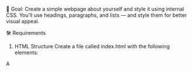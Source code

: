 🧩 Goal:
Create a simple webpage about yourself and style it using internal CSS. You'll use headings, paragraphs, and lists — and style them for better visual appeal.

🛠️ Requirements
1. HTML Structure
Create a file called index.html with the following elements:

A <title> in the <head>

A main heading (<h1>) with your name

A paragraph (<p>) introducing yourself

A subheading (<h2>) called "My Hobbies"

An unordered list (<ul>) with at least 3 hobbies

2. CSS Styling
Use a <style> block inside your <head> to style the following:

Set the background-color of the page

Change the font-family to something like "Arial" or "Verdana"

Center-align the main heading (h1)

Make the list items have a different color (like green or blue)

Add some padding and margin to elements for spacing
